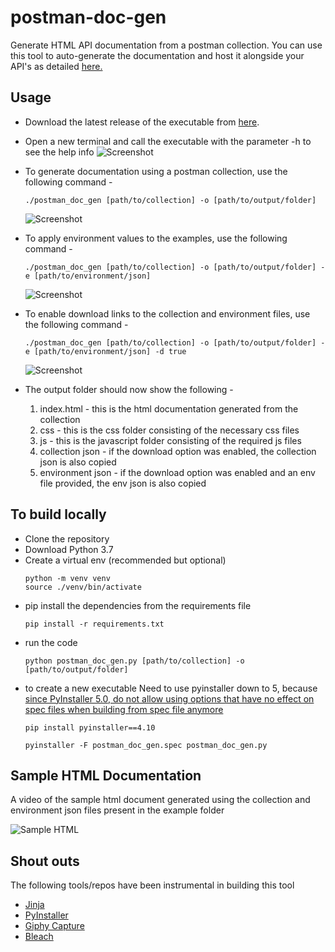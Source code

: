 # postman-doc-gen
Generate HTML API documentation from a postman collection. You can use this tool to auto-generate the documentation and host it alongside your API's as detailed <a href="https://medium.com/@karthiks3000/hosting-api-documentation-with-postman-springboot-e3ac141a6663">here.</a>

## Usage

- Download the latest release of the executable from <a href="https://github.com/karthiks3000/postman-doc-gen/releases"> here</a>.
- Open a new terminal and call the executable with the parameter -h to see the help info
    ![Screenshot](./img/iTerm_1.png?raw=true "Title")

- To generate documentation using a postman collection, use the following command -
    ```
    ./postman_doc_gen [path/to/collection] -o [path/to/output/folder] 
    ```
    ![Screenshot](./img/iTerm_2.png?raw=true "Title")
   

- To apply environment values to the examples, use the following command - 
    ```
    ./postman_doc_gen [path/to/collection] -o [path/to/output/folder] -e [path/to/environment/json]
    ```
    ![Screenshot](./img/iTerm_3.png?raw=true "Title")
 
- To enable download links to the collection and environment files, use the following command - 
    ```
    ./postman_doc_gen [path/to/collection] -o [path/to/output/folder] -e [path/to/environment/json] -d true
    ```
    ![Screenshot](./img/iTerm_4.png?raw=true "Title")
 

- The output folder should now show the following -
    1. index.html - this is the html documentation generated from the collection
    2. css - this is the css folder consisting of the necessary css files
    3. js - this is the javascript folder consisting of the required js files
    4. collection json - if the download option was enabled, the collection json is also copied
    5. environment json - if the download option was enabled and an env file provided, the env json is also copied


## To build locally

- Clone the repository
- Download Python 3.7
- Create a virtual env (recommended but optional)
    ```
    python -m venv venv
    source ./venv/bin/activate
    ```
- pip install the dependencies from the requirements file 
    ```
    pip install -r requirements.txt
    ```
- run the code
    ```
    python postman_doc_gen.py [path/to/collection] -o [path/to/output/folder] 
    ```
- to create a new executable 
    Need to use pyinstaller down to 5, because [since PyInstaller 5.0, do not allow using options that have no effect on spec files when building from spec file anymore](https://github.com/pyinstaller/pyinstaller/issues/7203)
    ```
    pip install pyinstaller==4.10
    ```
    ```
    pyinstaller -F postman_doc_gen.spec postman_doc_gen.py
    ```

## Sample HTML Documentation

A video of the sample html document generated using the collection and environment json files 
present in the example folder

![Sample HTML](sample_documentation.gif)

 
## Shout outs


The following tools/repos have been instrumental in building this tool

- <a href="https://palletsprojects.com/p/jinja/">Jinja</a>
- <a href="https://github.com/pyinstaller">PyInstaller</a>
- <a href="https://giphy.com/apps/giphycapture">Giphy Capture</a>
- <a href="https://pypi.org/project/bleach/">Bleach</a>
 
    
